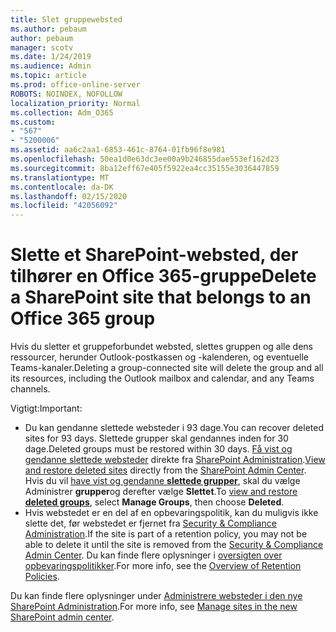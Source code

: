 ```yaml
---
title: Slet gruppewebsted
ms.author: pebaum
author: pebaum
manager: scotv
ms.date: 1/24/2019
ms.audience: Admin
ms.topic: article
ms.prod: office-online-server
ROBOTS: NOINDEX, NOFOLLOW
localization_priority: Normal
ms.collection: Adm_O365
ms.custom:
- "567"
- "5200006"
ms.assetid: aa6c2aa1-6853-461c-8764-01fb96f8e981
ms.openlocfilehash: 50ea1d0e63dc3ee00a9b246855dae553ef162d23
ms.sourcegitcommit: 8ba12eff67e405f5922ea4cc35155e3036447859
ms.translationtype: MT
ms.contentlocale: da-DK
ms.lasthandoff: 02/15/2020
ms.locfileid: "42056092"
---
```

# <a name="delete-a-sharepoint-site-that-belongs-to-an-office-365-group"></a><span data-ttu-id="419ab-102">Slette et SharePoint-websted, der tilhører en Office 365-gruppe</span><span class="sxs-lookup"><span data-stu-id="419ab-102">Delete a SharePoint site that belongs to an Office 365 group</span></span>

<span data-ttu-id="419ab-103">Hvis du sletter et gruppeforbundet websted, slettes gruppen og alle dens ressourcer, herunder Outlook-postkassen og -kalenderen, og eventuelle Teams-kanaler.</span><span class="sxs-lookup"><span data-stu-id="419ab-103">Deleting a group-connected site will delete the group and all its resources, including the Outlook mailbox and calendar, and any Teams channels.</span></span>
  
<span data-ttu-id="419ab-104">Vigtigt:</span><span class="sxs-lookup"><span data-stu-id="419ab-104">Important:</span></span>

- <span data-ttu-id="419ab-105">Du kan gendanne slettede websteder i 93 dage.</span><span class="sxs-lookup"><span data-stu-id="419ab-105">You can recover deleted sites for 93 days.</span></span> <span data-ttu-id="419ab-106">Slettede grupper skal gendannes inden for 30 dage.</span><span class="sxs-lookup"><span data-stu-id="419ab-106">Deleted groups must be restored within 30 days.</span></span> <span data-ttu-id="419ab-107">[Få vist og gendanne slettede websteder](https://admin.microsoft.com/sharepoint?page=recyclebin&modern=true) direkte fra [SharePoint Administration](https://admin.microsoft.com/sharepoint?page=home&modern=true).</span><span class="sxs-lookup"><span data-stu-id="419ab-107">[View and restore deleted sites](https://admin.microsoft.com/sharepoint?page=recyclebin&modern=true) directly from the [SharePoint Admin Center](https://admin.microsoft.com/sharepoint?page=home&modern=true).</span></span> <span data-ttu-id="419ab-108">Hvis du vil [have vist og gendanne **slettede grupper**](https://outlook.office.com/people/group/deleted), skal du vælge Administrer **grupper**og derefter vælge **Slettet**.</span><span class="sxs-lookup"><span data-stu-id="419ab-108">To [view and restore **deleted groups**](https://outlook.office.com/people/group/deleted), select **Manage Groups**, then choose **Deleted**.</span></span>
- <span data-ttu-id="419ab-109">Hvis webstedet er en del af en opbevaringspolitik, kan du muligvis ikke slette det, før webstedet er fjernet fra [Security & Compliance Administration](https://protection.office.com/?rfr=AdminCenter#/retention).</span><span class="sxs-lookup"><span data-stu-id="419ab-109">If the site is part of a retention policy, you may not be able to delete it until the site is removed from the [Security & Compliance Admin Center](https://protection.office.com/?rfr=AdminCenter#/retention).</span></span> <span data-ttu-id="419ab-110">Du kan finde flere oplysninger i [oversigten over opbevaringspolitikker](https://docs.microsoft.com/office365/securitycompliance/retention-policies#content-in-onedrive-accounts-and-sharepoint-sites).</span><span class="sxs-lookup"><span data-stu-id="419ab-110">For more info, see the [Overview of Retention Policies](https://docs.microsoft.com/office365/securitycompliance/retention-policies#content-in-onedrive-accounts-and-sharepoint-sites).</span></span>
  
<span data-ttu-id="419ab-111">Du kan finde flere oplysninger under [Administrere websteder i den nye SharePoint Administration](https://docs.microsoft.com/sharepoint/manage-sites-in-new-admin-center).</span><span class="sxs-lookup"><span data-stu-id="419ab-111">For more info, see [Manage sites in the new SharePoint admin center](https://docs.microsoft.com/sharepoint/manage-sites-in-new-admin-center).</span></span>
